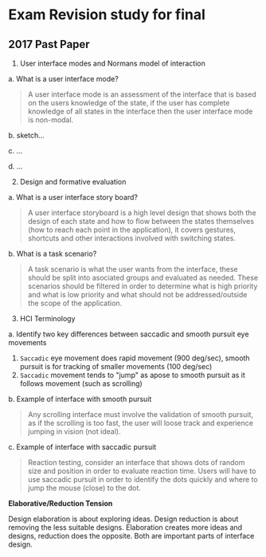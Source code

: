 # Exam Revision study for final

## 2017 Past Paper

1. User interface modes and Normans model of interaction

a. What is a user interface mode?

> A user interface mode is an assessment of the interface that is based on the users knowledge of the state, if the user has complete knowledge of all states in the interface then the user interface mode is non-modal.

b. sketch...

c. ...

d. ...

2. Design and formative evaluation

a. What is a user interface story board?

> A user interface storyboard is a high level design that shows both the design of each state and how to flow between the states themselves (how to reach each point in the application), it covers gestures, shortcuts and other interactions involved with switching states.

b. What is a task scenario?

> A task scenario is what the user wants from the interface, these should be split into asociated groups and evaluated as needed. These scenarios should be filtered in order to determine what is high priority and what is low priority and what should not be addressed/outside the scope of the application.

3. HCI Terminology

a. Identify two key differences between saccadic and smooth pursuit eye movements

1. `Saccadic` eye movement does rapid movement (900 deg/sec), smooth pursuit is for tracking of smaller movements (100 deg/sec)
2. `Saccadic` movement tends to "jump" as apose to smooth pursuit as it follows movement (such as scrolling)

b. Example of interface with smooth pursuit

> Any scrolling interface must involve the validation of smooth pursuit, as if the scrolling is too fast, the user will loose track and experience jumping in vision (not ideal).

c. Example of interface with saccadic pursuit

> Reaction testing, consider an interface that shows dots of random size and position in order to evaluate reaction time. Users will have to use saccadic pursuit in order to identify the dots quickly and where to jump the mouse (close) to the dot.

**Elaborative/Reduction Tension**

Design elaboration is about exploring ideas. Design reduction is about removing the less suitable designs. Elaboration creates more ideas and designs, reduction does the opposite. Both are important parts of interface design.


